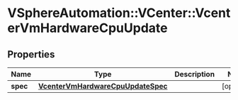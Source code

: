 # VSphereAutomation::VCenter::VcenterVmHardwareCpuUpdate

## Properties
Name | Type | Description | Notes
------------ | ------------- | ------------- | -------------
**spec** | [**VcenterVmHardwareCpuUpdateSpec**](VcenterVmHardwareCpuUpdateSpec.md) |  | [optional] 


